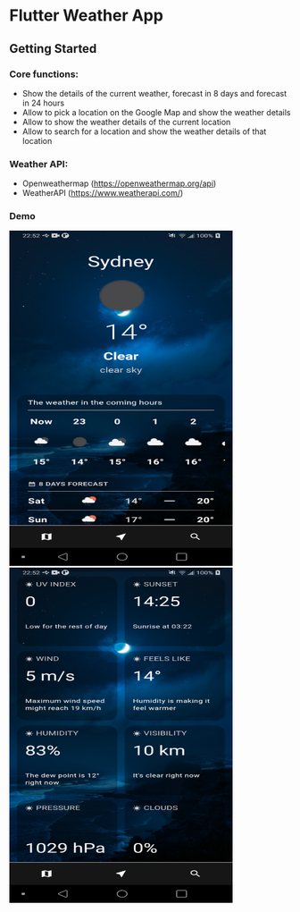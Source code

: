 # Flutter Weather App

## Getting Started

### Core functions:
 - Show the details of the current weather, forecast in 8 days and forecast in 24 hours
 - Allow to pick a location on the Google Map and show the weather details
 - Allow to show the weather details of the current location
 - Allow to search for a location and show the weather details of that location

### Weather API:
 - Openweathermap (https://openweathermap.org/api)
 - WeatherAPI (https://www.weatherapi.com/)

### Demo

<img src="demo/Screenshot_20230421-225242.png" width="400" height="600"/> <img src="demo/Screenshot_20230421-225250.png" width="400" height="600"/>

